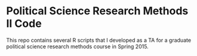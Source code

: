 
# Political Science Research Methods II Code

This repo contains several R scripts that I developed as a TA for a graduate political science research methods course in Spring 2015.
